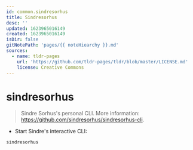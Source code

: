 ```yaml
---
id: common.sindresorhus
title: Sindresorhus
desc: ''
updated: 1623965016149
created: 1623965016149
isDir: false
gitNotePath: 'pages/{{ noteHiearchy }}.md'
sources:
  - name: tldr-pages
    url: 'https://github.com/tldr-pages/tldr/blob/master/LICENSE.md'
    license: Creative Commons
---
```

# sindresorhus

> Sindre Sorhus's personal CLI.
> More information: <https://github.com/sindresorhus/sindresorhus-cli>.

- Start Sindre's interactive CLI:

`sindresorhus`

